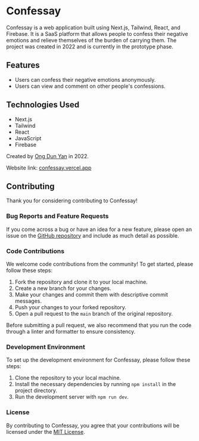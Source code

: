 # Confessay

Confessay is a web application built using Next.js, Tailwind, React, and Firebase. It is a SaaS platform that allows people to confess their negative emotions and relieve themselves of the burden of carrying them. The project was created in 2022 and is currently in the prototype phase.

## Features

- Users can confess their negative emotions anonymously.
- Users can view and comment on other people's confessions.

## Technologies Used

- Next.js
- Tailwind
- React
- JavaScript
- Firebase

Created by [Ong Dun Yan](https://dunyan.vercel.app/) in 2022.

Website link: [confessay.vercel.app](https://confessay.vercel.app/)



## Contributing

Thank you for considering contributing to Confessay! 

### Bug Reports and Feature Requests

If you come across a bug or have an idea for a new feature, please open an issue on the [GitHub repository](https://github.com/dunyanong/confessay/issues) and include as much detail as possible.

### Code Contributions

We welcome code contributions from the community! To get started, please follow these steps:

1. Fork the repository and clone it to your local machine.
2. Create a new branch for your changes.
3. Make your changes and commit them with descriptive commit messages.
4. Push your changes to your forked repository.
5. Open a pull request to the `main` branch of the original repository.

Before submitting a pull request, we also recommend that you run the code through a linter and formatter to ensure consistency.

### Development Environment

To set up the development environment for Confessay, please follow these steps:

1. Clone the repository to your local machine.
2. Install the necessary dependencies by running `npm install` in the project directory.
3. Run the development server with `npm run dev`.

### License

By contributing to Confessay, you agree that your contributions will be licensed under the [MIT License](https://github.com/dunyanong/confessay/blob/main/LICENSE).
